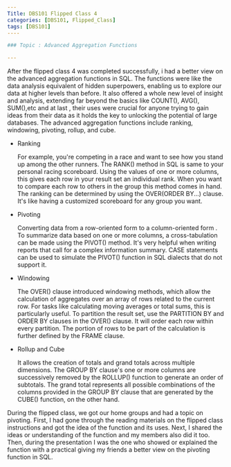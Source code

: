 ```yaml
---
Title: DBS101 Flipped Class 4
categories: [DBS101, Flipped_Class]
tags: [DBS101]
----

### Topic : Advanced Aggregation Functions

---
```


After the flipped class 4 was completed successfully, i had a better view on the advanced aggregation functions in SQL. The functions were like the data analysis equivalent of hidden superpowers, enabling us to explore our data at higher levels than before. It also offered  a whole new level of insight and analysis, extending far beyond the basics like COUNT(), AVG(), SUM(),etc and at last , their uses were crucial for anyone trying to gain ideas from their data as it holds the key to unlocking the potential of large databases. The advanced aggregation functions include ranking, windowing, pivoting, rollup, and cube.

- Ranking

  For example, you're competing in a race and want to see how you stand up among the other runners. The RANK() method in SQL is same to your personal racing scoreboard. Using the values of one or more columns, this gives each row in your result set an individual rank. When you want to compare each row to others in the group this method comes in hand. The ranking can be determined by using the OVER(ORDER BY...) clause. It's like having a customized scoreboard for any group you want.

- Pivoting

  Converting data from a row-oriented form to a column-oriented form . To summarize data based on one or more columns, a cross-tabulation can be made using the PIVOT() method. It's very helpful when writing reports that call for a complex information summary. CASE statements can be used to simulate the PIVOT() function in SQL dialects that do not support it.

- Windowing

  The OVER() clause introduced windowing methods, which allow the calculation of aggregates over an array of rows related to the current row. For tasks like calculating moving averages or total sums, this is particularly useful. To partition the result set, use the PARTITION BY and ORDER BY clauses in the OVER() clause. It will order each row within every partition. The portion of rows to be part of the calculation is further defined by the FRAME clause.

- Rollup and Cube
  
  It allows the creation of totals and grand totals across multiple dimensions. The GROUP BY clause's one or more columns are successively removed by the ROLLUP() function to generate an order of subtotals. The grand total represents all possible combinations of the columns provided in the GROUP BY clause that are generated by the CUBE() function, on the other hand.

During the flipped class, we got our home groups and had a topic on pivoting. First, I had gone through the reading materials on the flipped class instructions and got the idea of the function and its uses. Next, I shared the ideas or understanding of the function and my members also did it too. Then, during the presentation I was the one who showed or explained the function with a practical giving my friends a better view on the pivoting function in SQL.

